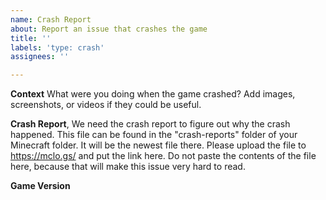 ```yaml
---
name: Crash Report
about: Report an issue that crashes the game
title: ''
labels: 'type: crash'
assignees: ''

---
```


**Context**
What were you doing when the game crashed? Add images, screenshots, or videos if they could be useful.

**Crash Report**,
We need the crash report to figure out why the crash happened. This file can be found in the "crash-reports" folder of your Minecraft folder. It will be the newest file there. Please upload the file to https://mclo.gs/ and put the link here. Do not paste the contents of the file here, because that will make this issue very hard to read.

**Game Version**
